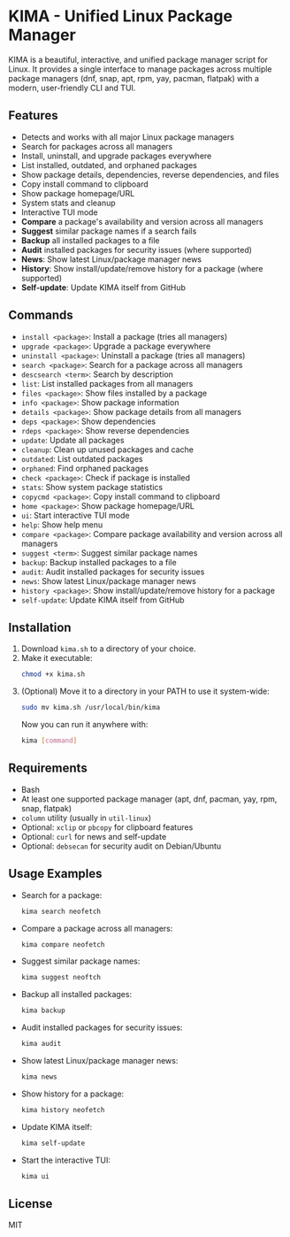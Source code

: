 # KIMA - Unified Linux Package Manager

KIMA is a beautiful, interactive, and unified package manager script for Linux. It provides a single interface to manage packages across multiple package managers (dnf, snap, apt, rpm, yay, pacman, flatpak) with a modern, user-friendly CLI and TUI.

## Features
- Detects and works with all major Linux package managers
- Search for packages across all managers
- Install, uninstall, and upgrade packages everywhere
- List installed, outdated, and orphaned packages
- Show package details, dependencies, reverse dependencies, and files
- Copy install command to clipboard
- Show package homepage/URL
- System stats and cleanup
- Interactive TUI mode
- **Compare** a package's availability and version across all managers
- **Suggest** similar package names if a search fails
- **Backup** all installed packages to a file
- **Audit** installed packages for security issues (where supported)
- **News**: Show latest Linux/package manager news
- **History**: Show install/update/remove history for a package (where supported)
- **Self-update**: Update KIMA itself from GitHub

## Commands
- `install <package>`: Install a package (tries all managers)
- `upgrade <package>`: Upgrade a package everywhere
- `uninstall <package>`: Uninstall a package (tries all managers)
- `search <package>`: Search for a package across all managers
- `descsearch <term>`: Search by description
- `list`: List installed packages from all managers
- `files <package>`: Show files installed by a package
- `info <package>`: Show package information
- `details <package>`: Show package details from all managers
- `deps <package>`: Show dependencies
- `rdeps <package>`: Show reverse dependencies
- `update`: Update all packages
- `cleanup`: Clean up unused packages and cache
- `outdated`: List outdated packages
- `orphaned`: Find orphaned packages
- `check <package>`: Check if package is installed
- `stats`: Show system package statistics
- `copycmd <package>`: Copy install command to clipboard
- `home <package>`: Show package homepage/URL
- `ui`: Start interactive TUI mode
- `help`: Show help menu
- `compare <package>`: Compare package availability and version across all managers
- `suggest <term>`: Suggest similar package names
- `backup`: Backup installed packages to a file
- `audit`: Audit installed packages for security issues
- `news`: Show latest Linux/package manager news
- `history <package>`: Show install/update/remove history for a package
- `self-update`: Update KIMA itself from GitHub

## Installation
1. Download `kima.sh` to a directory of your choice.
2. Make it executable:
   ```bash
   chmod +x kima.sh
   ```
3. (Optional) Move it to a directory in your PATH to use it system-wide:
   ```bash
   sudo mv kima.sh /usr/local/bin/kima
   ```
   Now you can run it anywhere with:
   ```bash
   kima [command]
   ```

## Requirements
- Bash
- At least one supported package manager (apt, dnf, pacman, yay, rpm, snap, flatpak)
- `column` utility (usually in `util-linux`)
- Optional: `xclip` or `pbcopy` for clipboard features
- Optional: `curl` for news and self-update
- Optional: `debsecan` for security audit on Debian/Ubuntu

## Usage Examples
- Search for a package:
  ```bash
  kima search neofetch
  ```
- Compare a package across all managers:
  ```bash
  kima compare neofetch
  ```
- Suggest similar package names:
  ```bash
  kima suggest neoftch
  ```
- Backup all installed packages:
  ```bash
  kima backup
  ```
- Audit installed packages for security issues:
  ```bash
  kima audit
  ```
- Show latest Linux/package manager news:
  ```bash
  kima news
  ```
- Show history for a package:
  ```bash
  kima history neofetch
  ```
- Update KIMA itself:
  ```bash
  kima self-update
  ```
- Start the interactive TUI:
  ```bash
  kima ui
  ```

## License
MIT